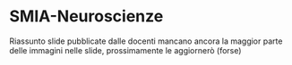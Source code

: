 # SMIA-Neuroscienze
Riassunto slide pubblicate dalle docenti mancano ancora la maggior parte delle immagini nelle slide, prossimamente le aggiornerò (forse)
